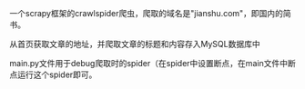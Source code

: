 一个scrapy框架的crawlspider爬虫，爬取的域名是"jianshu.com"，即国内的简书。

从首页获取文章的地址，并爬取文章的标题和内容存入MySQL数据库中

main.py文件用于debug爬取时的spider（在spider中设置断点，在main文件中断点运行这个spider即可。
